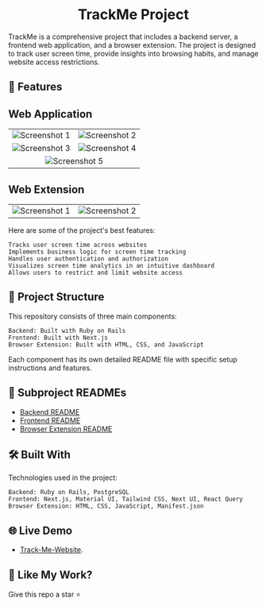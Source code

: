 <h1 align="center" id="title">TrackMe Project</h1>
<p id="description">TrackMe is a comprehensive project that includes a backend server, a frontend web application, and a browser extension. The project is designed to track user screen time, provide insights into browsing habits, and manage website access restrictions.</p>
<h2>🧐 Features</h2>

## Web Application

<table>
  <tr>
    <td><img src="https://github.com/kasi-sj/track-me-website/assets/110708280/2acf3498-4276-4a23-a468-dd10c278671f" alt="Screenshot 1" ></td>
    <td><img src="https://github.com/kasi-sj/track-me-website/assets/110708280/0f47057f-1817-414a-872a-762734cee6d1" alt="Screenshot 2" ></td>
  </tr>
  <tr>
    <td><img src="https://github.com/kasi-sj/track-me-website/assets/110708280/76867fe9-fec4-40c4-8912-d1be5e787fdb" alt="Screenshot 3" ></td>
    <td><img src="https://github.com/kasi-sj/track-me-website/assets/110708280/5c8163bc-a4f5-44da-b439-a0bb4d944f28" alt="Screenshot 4" ></td>
  </tr>
  <tr>
    <td colspan="2" style="text-align:center;"><img src="https://github.com/kasi-sj/track-me-website/assets/110708280/8e252a6d-fff3-4127-be8c-dcad575014ad" alt="Screenshot 5" ></td>
  </tr>
</table>

## Web Extension


<table>
  <tr>
    <td><img src="https://github.com/kasi-sj/activity-tracker-extension/assets/110708280/a2ca1b96-5eb9-4f4d-8045-eaf363dca02c" alt="Screenshot 1" ></td>
    <td><img src="https://github.com/kasi-sj/activity-tracker-extension/assets/110708280/ba0e5cdf-0bd9-4b58-8313-202700aa5400" alt="Screenshot 2" ></td>
  </tr>
</table>



Here are some of the project's best features:

    Tracks user screen time across websites
    Implements business logic for screen time tracking
    Handles user authentication and authorization
    Visualizes screen time analytics in an intuitive dashboard
    Allows users to restrict and limit website access

<h2>📁 Project Structure</h2>

This repository consists of three main components:

    Backend: Built with Ruby on Rails
    Frontend: Built with Next.js
    Browser Extension: Built with HTML, CSS, and JavaScript

Each component has its own detailed README file with specific setup instructions and features.
<h2>📄 Subproject READMEs</h2>

- [Backend README](https://github.com/kasi-sj/TrackMe/blob/main/trackme-extension/README.md)
- [Frontend README](https://github.com/kasi-sj/TrackMe/blob/main/trackme-web/README.md)
- [Browser Extension README](https://github.com/kasi-sj/TrackMe/blob/main/track-me-backend/README.md)

<h2>🛠️ Built With</h2>

Technologies used in the project:

    Backend: Ruby on Rails, PostgreSQL
    Frontend: Next.js, Material UI, Tailwind CSS, Next UI, React Query
    Browser Extension: HTML, CSS, JavaScript, Manifest.json


## 🌐 Live Demo

- [Track-Me-Website](https://trackme-web-jade.vercel.app/).


<h2>💖 Like My Work?</h2>

Give this repo a star ⭐
